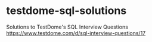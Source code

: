 # testdome-sql-solutions
Solutions to TestDome's SQL Interview Questions https://www.testdome.com/d/sql-interview-questions/17
